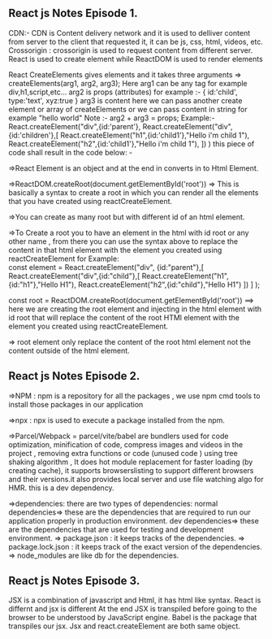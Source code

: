 ## React js Notes Episode 1.
CDN:- CDN is Content delivery network and it is used to delliver content from server to the client that requested it, it can be js, css, html, videos, etc.
Crossorigin :  crossorigin is used to request content from different server.
React is used to create element while ReactDOM is used to render elements

React CreateElements gives elements and it takes three arguments => createElements(arg1, arg2, arg3);
    Here arg1 can be any tag for example div,h1,script,etc...
    arg2 is props (attributes) for example :- 
        {
            id:'child',
            type:'text',
            xyz:true
        }
    arg3 is content here we can pass another create element or array of createElements or we can pass content in string for example "hello world"
    Note :- arg2 + arg3 = props;
    Example:-
    React.createElement("div",{id:'parent'},
        React.createElement("div",{id:'children'},[
                React.createElement("h1",{id:'child1'},"Hello i'm child 1"),
                React.createElement("h2",{id:'child1'},"Hello i'm child 1"),
            ])
        )
    this piece of code shall result in the code below: - 
    <!-- <div id="parent">
        <div id="children">
            <h1 id="child1">i'm child 1</h1>
            <h2 id="child2">i'm child 1</h2>
        </div>
    </div> -->

=>React Element is an object and at the end in converts in to Html Element.

=>ReactDOM.createRoot(document.getElementById('root')) =>  This is basically a syntax to create a root in which you can render all the elements that you have 
created using reactCreateElement.

=>You can create as many root but with different id of an html element.

=>To Create a root you to have an element in the html with id root or any other name , from there you can use the syntax above to replace the content in that 
    html element with the element you created using reactCreateElement
    for Example:   
        const element = React.createElement("div",
            {id:"parent"},[
            React.createElement("div",{id:"child"},[
                React.createElement("h1",{id:"h1"},"Hello H1"),
                React.createElement("h2",{id:"child"},"Hello H1")
            ])
        ]
    );

const root = ReactDOM.createRoot(document.getElementById('root')) ==> here we are creating the root element and injecting in the html element with id root that will replace the content of the root HTMl element with the element you created using reactCreateElement.

=>  root element only replace the content of the root html element not the content outside of the html element.


## React js Notes Episode 2.
=>NPM :  npm is a repository for all the packages , we use npm cmd tools to install those packages in our application

=>npx : npx is used to execute a package installed from the npm.

=>Parcel/Webpack = parcel/vite/babel are bundlers used for code optimization, minification of code, compress images and videos in the project , removing extra functions or code (unused code ) using tree shaking algorithm , It does hot module replacement for faster loading (by creating cache), it supports browserslisting to support different browsers and their versions.it also provides local server and use file watching algo for HMR.
this is a dev dependency.

=>dependencies: 
there are two types of dependencies:
    normal dependencies=> these are the dependencies that are required to run our application properly in production environment.
    dev dependencies=> these are the dependencies that are used for testing and development environment.
=> package.json : it keeps tracks of the dependencies.
=> package.lock.json : it keeps track of the exact version of the dependencies.
=> node_modules are like db for the dependencies.


## React js Notes Episode 3.
JSX is a combination of javascript and Html, it has html like syntax.
React is differnt and jsx is different
At the end JSX is transpiled before going to the browser to be understood by JavaScript engine.
Babel is the package that transpiles our jsx.
Jsx and react.createElement are both same object.
